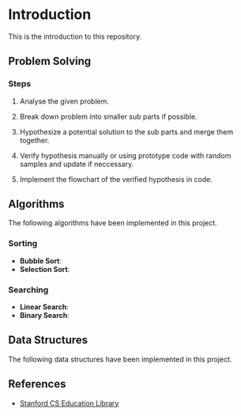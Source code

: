 # Introduction

This is the introduction to this repository.

## Problem Solving

### Steps

1. Analyse the given problem.

1. Break down problem into smaller sub parts if possible.

1. Hypothesize a potential solution to the sub parts and merge them together.

1. Verify hypothesis manually or using prototype code with random samples and update if neccessary.

1. Implement the flowchart of the verified hypothesis in code.

## Algorithms

The following algorithms have been implemented in this project.

### Sorting

* __Bubble Sort__:
* __Selection Sort__:

### Searching

* __Linear Search__:
* __Binary Search__:

## Data Structures

The following data structures have been implemented in this project.

## References

* [Stanford CS Education Library](http://cslibrary.stanford.edu/)